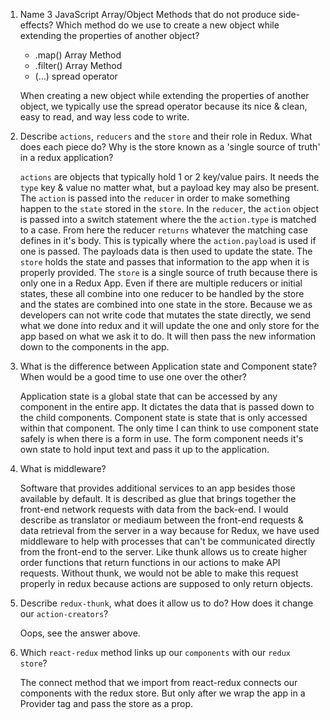 1.  Name 3 JavaScript Array/Object Methods that do not produce side-effects? Which method do we use to create a new object while extending the properties of another object?

    - .map()  Array Method
    - .filter() Array Method
    - (...) spread operator

    When creating a new object while extending the properties of another object, we typically use the spread operator because its nice & clean, easy to read, and way less code to write.

1.  Describe `actions`, `reducers` and the `store` and their role in Redux. What does each piece do? Why is the store known as a 'single source of truth' in a redux application?

    `actions` are objects that typically hold 1 or 2 key/value pairs. It needs the `type` key & value no matter what, but a payload key may also be present. The `action` is passed into the `reducer` in order to make something happen to the `state` stored in the `store`. In the `reducer`, the `action` object is passed into a switch statement where the the `action.type` is matched to a case. From here the reducer `returns` whatever the matching case defines in it's body. This is typically where the `action.payload` is used if one is passed. The payloads data is then used to update the state. The `store` holds the state and passes that information to the app when it is properly provided. The `store` is a single source of truth because there is only one in a Redux App. Even if there are multiple reducers or initial states, these all combine into one reducer to be handled by the store and the states are combined into one state in the store. Because we as developers can not write code that mutates the state directly, we send what we done into redux and it will update the one and only store for the app based on what we ask it to do. It will then pass the new information down to the components in the app.

1.  What is the difference between Application state and Component state? When would be a good time to use one over the other?
    
    Application state is a global state that can be accessed by any component in the entire app. It dictates the data that is passed down to the child components. Component state is state that is only accessed within that component. The only time I can think to use component state safely is when there is a form in use. The form component needs it's own state to hold input text and pass it up to the application.

1.  What is middleware?

    Software that provides additional services to an app besides those available by default. It is described as glue that brings together the front-end network requests with data from the back-end. I would describe as translator or mediaum between the front-end requests & data retrieval from the server in a way because for Redux, we have used middleware to help with processes that can't be communicated directly from the front-end to the server. Like thunk allows us to create higher order functions that return functions in our actions to make API requests. Without thunk, we would not be able to make this request properly in redux because actions are supposed to only return objects.

1.  Describe `redux-thunk`, what does it allow us to do? How does it change our `action-creators`?

    Oops, see the answer above. 

1.  Which `react-redux` method links up our `components` with our `redux store`?

    The connect method that we import from react-redux connects our components with the redux store. But only after we wrap the app in a Provider tag and pass the store as a prop.
